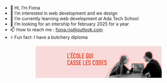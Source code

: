 - 👋 Hi, I’m Fiona
- 👀 I’m interested in web development and we design
- 🌱 I’m currently learning web development at Ada Tech School
- 💞️ I’m looking for an intership for february 2025 for a year
- 📫 How to reach me : fiona.rio@outlook.com
- ⚡ Fun fact: I have a butchery diploma

<p align="end">
  <img src="BanniereAda.png" alt="banniere de Ada Tech School" width="400px" height="auto"/>
</p>
